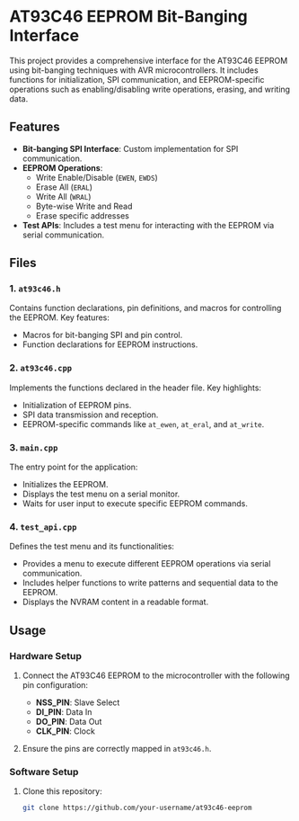 # AT93C46 EEPROM Bit-Banging Interface

This project provides a comprehensive interface for the AT93C46 EEPROM using bit-banging techniques with AVR microcontrollers. It includes functions for initialization, SPI communication, and EEPROM-specific operations such as enabling/disabling write operations, erasing, and writing data.

## Features

- **Bit-banging SPI Interface**: Custom implementation for SPI communication.
- **EEPROM Operations**:
  - Write Enable/Disable (`EWEN`, `EWDS`)
  - Erase All (`ERAL`)
  - Write All (`WRAL`)
  - Byte-wise Write and Read
  - Erase specific addresses
- **Test APIs**: Includes a test menu for interacting with the EEPROM via serial communication.

## Files

### 1. `at93c46.h`
Contains function declarations, pin definitions, and macros for controlling the EEPROM. Key features:
- Macros for bit-banging SPI and pin control.
- Function declarations for EEPROM instructions.

### 2. `at93c46.cpp`
Implements the functions declared in the header file. Key highlights:
- Initialization of EEPROM pins.
- SPI data transmission and reception.
- EEPROM-specific commands like `at_ewen`, `at_eral`, and `at_write`.

### 3. `main.cpp`
The entry point for the application:
- Initializes the EEPROM.
- Displays the test menu on a serial monitor.
- Waits for user input to execute specific EEPROM commands.

### 4. `test_api.cpp`
Defines the test menu and its functionalities:
- Provides a menu to execute different EEPROM operations via serial communication.
- Includes helper functions to write patterns and sequential data to the EEPROM.
- Displays the NVRAM content in a readable format.

## Usage

### Hardware Setup
1. Connect the AT93C46 EEPROM to the microcontroller with the following pin configuration:
   - **NSS_PIN**: Slave Select
   - **DI_PIN**: Data In
   - **DO_PIN**: Data Out
   - **CLK_PIN**: Clock

2. Ensure the pins are correctly mapped in `at93c46.h`.

### Software Setup
1. Clone this repository:
   ```bash
   git clone https://github.com/your-username/at93c46-eeprom
